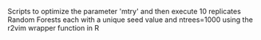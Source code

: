 Scripts to optimize the parameter 'mtry' and then execute 10 replicates Random Forests each with a unique seed value and ntrees=1000 using the r2vim wrapper function in R
